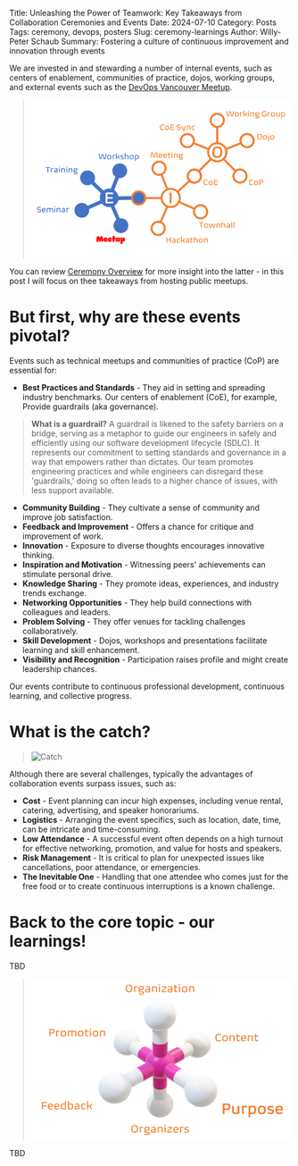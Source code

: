 Title: Unleashing the Power of Teamwork: Key Takeaways from Collaboration Ceremonies and Events
Date: 2024-07-10
Category: Posts
Tags: ceremony, devops, posters
Slug: ceremony-learnings
Author: Willy-Peter Schaub
Summary: Fostering a culture of continuous improvement and innovation through events

We are invested in and stewarding a number of internal events, such as centers of enablement, communities of practice, dojos, working groups, and external events such as the [DevOps Vancouver Meetup](https://www.meetup.com/DevOps-Vancouver-BC-Canada/). 

> ![Events](../images/ceremony-learnings-1.png)

You can review [Ceremony Overview](/ceremony-overview.html) for more insight into the latter - in this post I will focus on thee takeaways from hosting public meetups.

# But first, why are these events pivotal?

Events such as technical meetups and communities of practice (CoP) are essential for:

- **Best Practices and Standards** - They aid in setting and spreading industry benchmarks. Our centers of enablement (CoE), for example, Provide guardrails (aka governance).

>
> **What is a guardrail?** 
> A guardrail is likened to the safety barriers on a bridge, serving as a metaphor to guide our engineers in safely and efficiently using our software development lifecycle (SDLC). It represents our commitment to setting standards and governance in a way that empowers rather than dictates. Our team promotes engineering practices and while engineers can disregard these 'guardrails,' doing so often leads to a higher chance of issues, with less support available.
>

- **Community Building** - They cultivate a sense of community and improve job satisfaction.
- **Feedback and Improvement** - Offers a chance for critique and improvement of work.
- **Innovation** - Exposure to diverse thoughts encourages innovative thinking.
- **Inspiration and Motivation** - Witnessing peers' achievements can stimulate personal drive.
- **Knowledge Sharing** - They promote ideas, experiences, and industry trends exchange.
- **Networking Opportunities** - They help build connections with colleagues and leaders.
- **Problem Solving** - They offer venues for tackling challenges collaboratively.
- **Skill Development** - Dojos, workshops and presentations facilitate learning and skill enhancement.
- **Visibility and Recognition** - Participation raises profile and might create leadership chances.

Our events contribute to continuous professional development, continuous learning, and collective progress.

# What is the catch?
  
> ![Catch](../images/ceremony-learnings-2.png)

Although there are several challenges, typically the advantages of collaboration events surpass issues, such as:

- **Cost** - Event planning can incur high expenses, including venue rental, catering, advertising, and speaker honorariums.
- **Logistics** - Arranging the event specifics, such as location, date, time, can be intricate and time-consuming.
- **Low Attendance** - A successful event often depends on a high turnout for effective networking, promotion, and value for hosts and speakers.
- **Risk Management** - It is critical to plan for unexpected issues like cancellations, poor attendance, or emergencies.
- **The Inevitable One** - Handling that one attendee who comes just for the free food or to create continuous interruptions is a known challenge.

# Back to the core topic - our learnings!

TBD

> ![Learnings](../images/ceremony-learnings-3.png)

TBD

